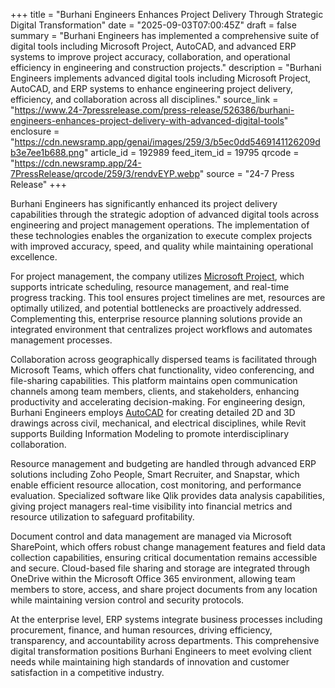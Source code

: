 +++
title = "Burhani Engineers Enhances Project Delivery Through Strategic Digital Transformation"
date = "2025-09-03T07:00:45Z"
draft = false
summary = "Burhani Engineers has implemented a comprehensive suite of digital tools including Microsoft Project, AutoCAD, and advanced ERP systems to improve project accuracy, collaboration, and operational efficiency in engineering and construction projects."
description = "Burhani Engineers implements advanced digital tools including Microsoft Project, AutoCAD, and ERP systems to enhance engineering project delivery, efficiency, and collaboration across all disciplines."
source_link = "https://www.24-7pressrelease.com/press-release/526386/burhani-engineers-enhances-project-delivery-with-advanced-digital-tools"
enclosure = "https://cdn.newsramp.app/genai/images/259/3/b5ec0dd5469141126209db3e7ee1b688.png"
article_id = 192989
feed_item_id = 19795
qrcode = "https://cdn.newsramp.app/24-7PressRelease/qrcode/259/3/rendvEYP.webp"
source = "24-7 Press Release"
+++

<p>Burhani Engineers has significantly enhanced its project delivery capabilities through the strategic adoption of advanced digital tools across engineering and project management operations. The implementation of these technologies enables the organization to execute complex projects with improved accuracy, speed, and quality while maintaining operational excellence.</p><p>For project management, the company utilizes <a href="https://www.microsoft.com/en-us/microsoft-365/project/project-management-software" rel="nofollow" target="_blank">Microsoft Project</a>, which supports intricate scheduling, resource management, and real-time progress tracking. This tool ensures project timelines are met, resources are optimally utilized, and potential bottlenecks are proactively addressed. Complementing this, enterprise resource planning solutions provide an integrated environment that centralizes project workflows and automates management processes.</p><p>Collaboration across geographically dispersed teams is facilitated through Microsoft Teams, which offers chat functionality, video conferencing, and file-sharing capabilities. This platform maintains open communication channels among team members, clients, and stakeholders, enhancing productivity and accelerating decision-making. For engineering design, Burhani Engineers employs <a href="https://www.autodesk.com/products/autocad/overview" rel="nofollow" target="_blank">AutoCAD</a> for creating detailed 2D and 3D drawings across civil, mechanical, and electrical disciplines, while Revit supports Building Information Modeling to promote interdisciplinary collaboration.</p><p>Resource management and budgeting are handled through advanced ERP solutions including Zoho People, Smart Recruiter, and Snapstar, which enable efficient resource allocation, cost monitoring, and performance evaluation. Specialized software like Qlik provides data analysis capabilities, giving project managers real-time visibility into financial metrics and resource utilization to safeguard profitability.</p><p>Document control and data management are managed via Microsoft SharePoint, which offers robust change management features and field data collection capabilities, ensuring critical documentation remains accessible and secure. Cloud-based file sharing and storage are integrated through OneDrive within the Microsoft Office 365 environment, allowing team members to store, access, and share project documents from any location while maintaining version control and security protocols.</p><p>At the enterprise level, ERP systems integrate business processes including procurement, finance, and human resources, driving efficiency, transparency, and accountability across departments. This comprehensive digital transformation positions Burhani Engineers to meet evolving client needs while maintaining high standards of innovation and customer satisfaction in a competitive industry.</p>